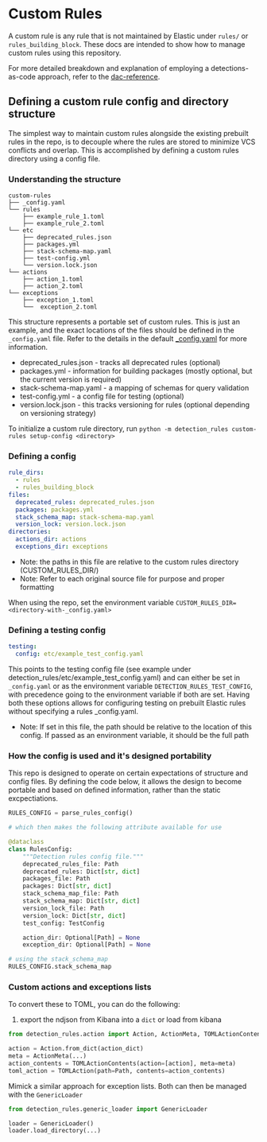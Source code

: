 # Custom Rules

A custom rule is any rule that is not maintained by Elastic under `rules/` or `rules_building_block`. These docs are intended
to show how to manage custom rules using this repository.

For more detailed breakdown and explanation of employing a detections-as-code approach, refer to the
[dac-reference](https://dac-reference.readthedocs.io/en/latest/index.html).


## Defining a custom rule config and directory structure

The simplest way to maintain custom rules alongside the existing prebuilt rules in the repo, is to decouple where the rules
are stored to minimize VCS conflicts and overlap. This is accomplished by defining a custom rules directory using a config file.

### Understanding the structure

```
custom-rules
├── _config.yaml
└── rules
    ├── example_rule_1.toml
    ├── example_rule_2.toml
└── etc
    ├── deprecated_rules.json
    ├── packages.yml
    ├── stack-schema-map.yaml
    ├── test-config.yml
    └── version.lock.json
└── actions
    ├── action_1.toml
    ├── action_2.toml
└── exceptions
    ├── exception_1.toml
    └──  exception_2.toml
```

This structure represents a portable set of custom rules. This is just an example, and the exact locations of the files
should be defined in the `_config.yaml` file. Refer to the details in the default
[_config.yaml](../detection_rules/etc/_config.yaml) for more information.

* deprecated_rules.json - tracks all deprecated rules (optional)
* packages.yml - information for building packages (mostly optional, but the current version is required)
* stack-schema-map.yaml - a mapping of schemas for query validation
* test-config.yml - a config file for testing (optional)
* version.lock.json - this tracks versioning for rules (optional depending on versioning strategy)

To initialize a custom rule directory, run `python -m detection_rules custom-rules setup-config <directory>`

### Defining a config

```yaml
rule_dirs:
  - rules
  - rules_building_block
files:
  deprecated_rules: deprecated_rules.json
  packages: packages.yml
  stack_schema_map: stack-schema-map.yaml
  version_lock: version.lock.json
directories:
  actions_dir: actions
  exceptions_dir: exceptions
```

* Note: the paths in this file are relative to the custom rules directory (CUSTOM_RULES_DIR/)
* Note: Refer to each original source file for purpose and proper formatting

When using the repo, set the environment variable `CUSTOM_RULES_DIR=<directory-with-_config.yaml>`


### Defining a testing config

```yaml
testing:
  config: etc/example_test_config.yaml
```

This points to the testing config file (see example under detection_rules/etc/example_test_config.yaml) and can either
be set in `_config.yaml` or as the environment variable `DETECTION_RULES_TEST_CONFIG`, with precedence going to the
environment variable if both are set. Having both these options allows for configuring testing on prebuilt Elastic rules
without specifying a rules _config.yaml.


* Note: If set in this file, the path should be relative to the location of this config. If passed as an environment variable, it should be the full path


### How the config is used and it's designed portability

This repo is designed to operate on certain expectations of structure and config files. By defining the code below, it allows
the design to become portable and based on defined information, rather than the static excpectiations.

```python
RULES_CONFIG = parse_rules_config()

# which then makes the following attribute available for use

@dataclass
class RulesConfig:
    """Detection rules config file."""
    deprecated_rules_file: Path
    deprecated_rules: Dict[str, dict]
    packages_file: Path
    packages: Dict[str, dict]
    stack_schema_map_file: Path
    stack_schema_map: Dict[str, dict]
    version_lock_file: Path
    version_lock: Dict[str, dict]
    test_config: TestConfig

    action_dir: Optional[Path] = None
    exception_dir: Optional[Path] = None

# using the stack_schema_map
RULES_CONFIG.stack_schema_map
```


### Custom actions and exceptions lists

To convert these to TOML, you can do the following:

1. export the ndjson from Kibana into a `dict` or load from kibana

```python
from detection_rules.action import Action, ActionMeta, TOMLActionContents, TOMLAction

action = Action.from_dict(action_dict)
meta = ActionMeta(...)
action_contents = TOMLActionContents(action=[action], meta=meta)
toml_action = TOMLAction(path=Path, contents=action_contents)
```

Mimick a similar approach for exception lists. Both can then be managed with the `GenericLoader`

```python
from detection_rules.generic_loader import GenericLoader

loader = GenericLoader()
loader.load_directory(...)
```
